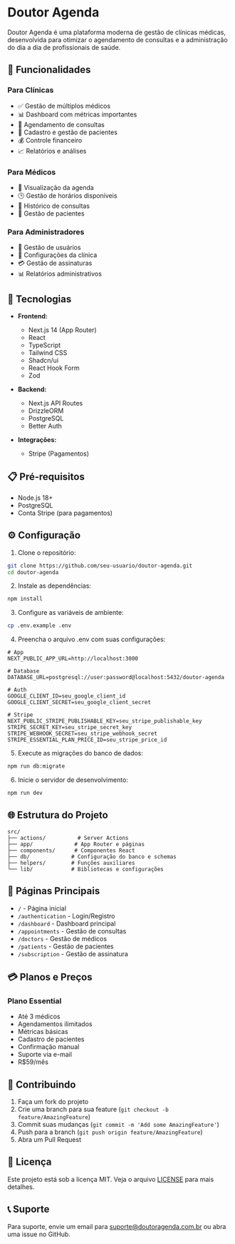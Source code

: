 # Doutor Agenda

Doutor Agenda é uma plataforma moderna de gestão de clínicas médicas, desenvolvida para otimizar o agendamento de consultas e a administração do dia a dia de profissionais de saúde.

## 🌟 Funcionalidades

### Para Clínicas

- ✅ Gestão de múltiplos médicos
- 📊 Dashboard com métricas importantes
- 📅 Agendamento de consultas
- 👥 Cadastro e gestão de pacientes
- 💰 Controle financeiro
- 📈 Relatórios e análises

### Para Médicos

- 📅 Visualização da agenda
- 🕒 Gestão de horários disponíveis
- 📝 Histórico de consultas
- 💼 Gestão de pacientes

### Para Administradores

- 👥 Gestão de usuários
- 🏥 Configurações da clínica
- 💳 Gestão de assinaturas
- 📊 Relatórios administrativos

## 🚀 Tecnologias

- **Frontend:**

  - Next.js 14 (App Router)
  - React
  - TypeScript
  - Tailwind CSS
  - Shadcn/ui
  - React Hook Form
  - Zod

- **Backend:**

  - Next.js API Routes
  - DrizzleORM
  - PostgreSQL
  - Better Auth

- **Integrações:**
  - Stripe (Pagamentos)

## 📋 Pré-requisitos

- Node.js 18+
- PostgreSQL
- Conta Stripe (para pagamentos)

## ⚙️ Configuração

1. Clone o repositório:

```bash
git clone https://github.com/seu-usuario/doutor-agenda.git
cd doutor-agenda
```

2. Instale as dependências:

```bash
npm install
```

3. Configure as variáveis de ambiente:

```bash
cp .env.example .env
```

4. Preencha o arquivo .env com suas configurações:

```env
# App
NEXT_PUBLIC_APP_URL=http://localhost:3000

# Database
DATABASE_URL=postgresql://user:password@localhost:5432/doutor-agenda

# Auth
GOOGLE_CLIENT_ID=seu_google_client_id
GOOGLE_CLIENT_SECRET=seu_google_client_secret

# Stripe
NEXT_PUBLIC_STRIPE_PUBLISHABLE_KEY=seu_stripe_publishable_key
STRIPE_SECRET_KEY=seu_stripe_secret_key
STRIPE_WEBHOOK_SECRET=seu_stripe_webhook_secret
STRIPE_ESSENTIAL_PLAN_PRICE_ID=seu_stripe_price_id
```

5. Execute as migrações do banco de dados:

```bash
npm run db:migrate
```

6. Inicie o servidor de desenvolvimento:

```bash
npm run dev
```

## 🌐 Estrutura do Projeto

```
src/
├── actions/          # Server Actions
├── app/             # App Router e páginas
├── components/      # Componentes React
├── db/             # Configuração do banco e schemas
├── helpers/        # Funções auxiliares
└── lib/            # Bibliotecas e configurações
```

## 📱 Páginas Principais

- `/` - Página inicial
- `/authentication` - Login/Registro
- `/dashboard` - Dashboard principal
- `/appointments` - Gestão de consultas
- `/doctors` - Gestão de médicos
- `/patients` - Gestão de pacientes
- `/subscription` - Gestão de assinatura

## 💳 Planos e Preços

### Plano Essential

- Até 3 médicos
- Agendamentos ilimitados
- Métricas básicas
- Cadastro de pacientes
- Confirmação manual
- Suporte via e-mail
- R$59/mês

## 🤝 Contribuindo

1. Faça um fork do projeto
2. Crie uma branch para sua feature (`git checkout -b feature/AmazingFeature`)
3. Commit suas mudanças (`git commit -m 'Add some AmazingFeature'`)
4. Push para a branch (`git push origin feature/AmazingFeature`)
5. Abra um Pull Request

## 📄 Licença

Este projeto está sob a licença MIT. Veja o arquivo [LICENSE](LICENSE) para mais detalhes.

## 📞 Suporte

Para suporte, envie um email para suporte@doutoragenda.com.br ou abra uma issue no GitHub.
